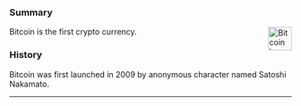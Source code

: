 <!-- TITLE: Bitcoin -->
<!-- SUBTITLE: A quick summary of Bitcoin -->

### Summary
Bitcoin is the first crypto currency. <img src="https://bitcoin.org/img/icons/opengraph.png" alt="Bitcoin Logo" width="42" height="42" align="right" margin-bottom="30">


### History
Bitcoin was first launched in 2009  by anonymous character named Satoshi Nakamato. 



-----



<script type="text/javascript" src="https://files.coinmarketcap.com/static/widget/currency.js"></script><div class="coinmarketcap-currency-widget" data-currency="bitcoin" data-base="USD" data-secondary="" data-ticker="true" data-rank="true" data-marketcap="true" data-volume="true" data-stats="USD" data-statsticker="false"></div>

